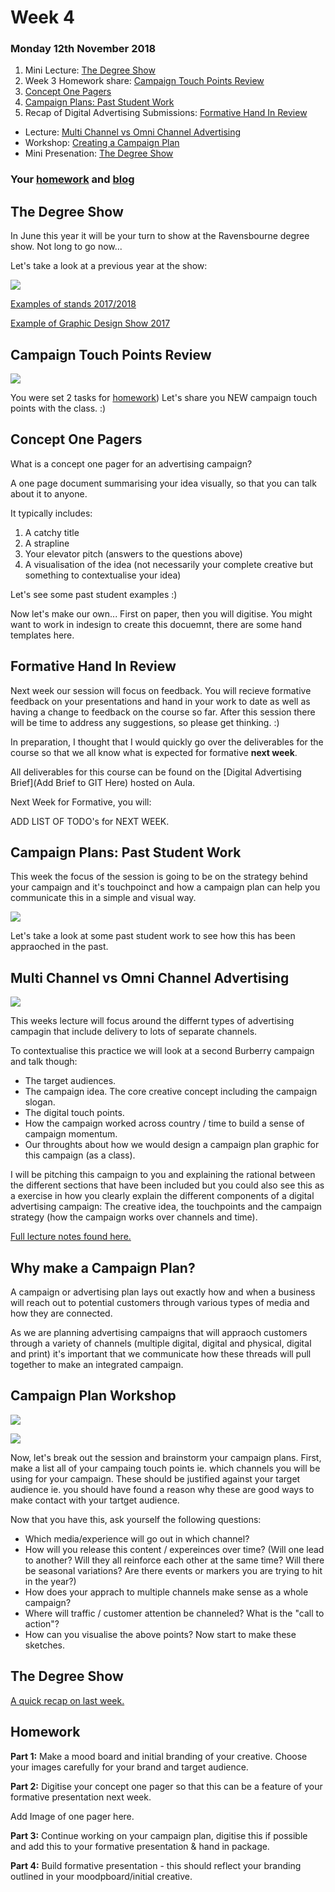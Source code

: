 # Week 4

### Monday 12th November 2018

1. Mini Lecture: [The Degree Show](The-Degree-Show)
2. Week 3 Homework share: [Campaign Touch Points Review](#Campaign-Touch-Points-Review) 
3. [Concept One Pagers](#Concept_One_Pagers)
4. [Campaign Plans: Past Student Work](#Campaign-Plans-Past-Student-Work)
5. Recap of Digital Advertising Submissions: [Formative Hand In Review](Formative-Hand-In-Review)
* Lecture: [Multi Channel vs Omni Channel Advertising](#multi-channel-vs-omni-channel-advertising)
* Workshop: [Creating a Campaign Plan](#creating-a-campaign-plan) 
* Mini Presenation: [The Degree Show](#the-degree-show)

### Your [homework](#homework) and [blog](#blog)

## The Degree Show

In June this year it will be your turn to show at the Ravensbourne degree show. Not long to go now...

Let's take a look at a previous year at the show: 

[<img src="https://github.com/RavensbourneWebMedia/Digital_Advertising/blob/Digital_Advertising_2018/19/sessions/04/assets/The_degree_show.jpg">](https://www.youtube.com/watch?v=d2dykZFiHmo)

[Examples of stands 2017/2018](https://github.com/RavensbourneWebMedia/Digital_Advertising/blob/Digital_Advertising_2018/19/sessions/04/assets/Web_Media_Degree_Show_Mini_Lectur_2019.pdf)

[Example of Graphic Design Show 2017](https://www.youtube.com/watch?v=_sENq4tLHuw)

## Campaign Touch Points Review

![](https://github.com/RavensbourneWebMedia/Digital_Advertising/blob/Digital_Advertising_2018/19/sessions/04/assets/tenor_2.gif)

You were set 2 tasks for [homework](https://github.com/RavensbourneWebMedia/Digital_Advertising/tree/Digital_Advertising_2018/19/sessions/03#homework)) Let's share you NEW campaign touch points with the class. :)

## Concept One Pagers

What is a concept one pager for an advertising campaign? 

A one page document summarising your idea visually, so that you can talk about it to anyone.

It typically includes:

1. A catchy title
2. A strapline
3. Your elevator pitch (answers to the questions above)
4. A visualisation of the idea (not necessarily your complete creative but something to contextualise your idea)

Let's see some past student examples :) 

Now let's make our own... First on paper, then you will digitise. You might want to work in indesign to create this docuemnt, there are some hand templates here.

## Formative Hand In Review

Next week our session will focus on feedback. You will recieve formative feedback on your presentations and hand in your work to date as well as having a change to feedback on the course so far. After this session there will be time to address any suggestions, so please get thinking. :) 

In preparation, I thought that I would quickly go over the deliverables for the course so that we all know what is expected for formative **next week**. 

All deliverables for this course can be found on the [Digital Advertising Brief](Add Brief to GIT Here) hosted on Aula.

Next Week for Formative, you will: 

ADD LIST OF TODO's for NEXT WEEK. 

## Campaign Plans: Past Student Work

This week the focus of the session is going to be on the strategy behind your campaign and it's touchpoinct and how a  campaign plan can help you communicate this in a simple and visual way. 

![](https://github.com/RavensbourneWebMedia/Digital_Advertising/blob/Digital_Advertising_2017/18/sessions/04/Campaign_Plan_2.png)

Let's take a look at some past student work to see how this has been appraoched in the past. 

## Multi Channel vs Omni Channel Advertising

![](https://github.com/RavensbourneWebMedia/Digital_Advertising/blob/Digital_Advertising_2017/18/sessions/04/Omni-channel_image_small.jpg)

This weeks lecture will focus around the differnt types of advertising campagin that include delivery to lots of separate channels. 

To contextualise this practice we will look at a second Burberry campaign and talk though:

* The target audiences. 
* The campaign idea. The core creative concept including the campaign slogan. 
* The digital touch points. 
* How the campaign worked across country / time to build a sense of campaign momentum.
* Our throughts about how we would design a campaign plan graphic for this campaign (as a class). 

I will be pitching this campaign to you and explaining the rational between the different sections that have been included but you could also see this as a exercise in how you clearly explain the different components of a digital advertising campaign: The creative idea, the touchpoints and the campaign strategy (how the campaign works over channels and time). 

[Full lecture notes found here.](https://github.com/RavensbourneWebMedia/Digital_Advertising/blob/Digital_Advertising_2018/19/sessions/04/assets/Omnichannel_Advertising_Brit_Rhythm.pdf)

## Why make a Campaign Plan? 

A campaign or advertising plan lays out exactly how and when a business will reach out to potential customers through various types of media and how they are connected. 

As we are planning advertising campaigns that will appraoch customers through a variety of channels (multiple digital, digital and physical, digital and print) it's important that we communicate how these threads will pull together to make an integrated campaign. 

## Campaign Plan Workshop

![](https://github.com/RavensbourneWebMedia/Digital_Advertising/blob/Digital_Advertising_2017/18/sessions/04/Campaign_Plan_1.png)

![](https://github.com/RavensbourneWebMedia/Digital_Advertising/blob/Digital_Advertising_2017/18/sessions/04/Campaign_Plan_2.png)

Now, let's break out the session and brainstorm your campaign plans. First, make a list all of your campaing touch points ie. which channels you will be using for your campaign. These should be justified against your target audience ie. you should have found a reason why these are good ways to make contact with your tartget audience. 

Now that you have this, ask yourself the following questions:

* Which media/experience will go out in which channel? 
* How will you release this content / expereinces over time? (Will one lead to another? Will they all reinforce each other at the same time? Will there be seasonal variations? Are there events or markers you are trying to hit in the year?) 
* How does your apprach to multiple channels make sense as a whole campaign? 
* Where will traffic / customer attention be channeled? What is the "call to action"?
* How can you visualise the above points? Now start to make these sketches. 


## The Degree Show

[A quick recap on last week.](https://github.com/RavensbourneWebMedia/Digital_Advertising/tree/Digital_Advertising_2017/18/sessions/03#the-degree-show)

## Homework
    
**Part 1:** Make a mood board and initial branding of your creative. Choose your images carefully for your brand and target audience. 

**Part 2:** Digitise your concept one pager so that this can be a feature of your formative presentation next week. 

Add Image of one pager here. 

**Part 3:** Continue working on your campaign plan, digitise this if possible and add this to your formative presentation & hand in package. 

**Part 4:** Build formative presentation - this should reflect your branding outlined in your moodpboard/initial creative. 

